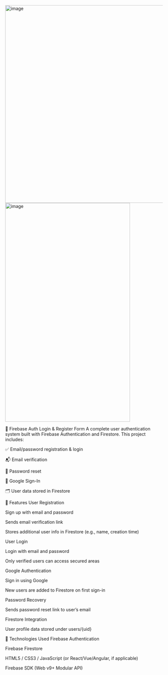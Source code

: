 <img width="534" height="630" alt="image" src="https://github.com/user-attachments/assets/de583467-58d6-4359-971a-00a90817338f" />
<img width="399" height="697" alt="image" src="https://github.com/user-attachments/assets/1be5deda-e60f-4e91-b274-c3f9aaafac0a" />

🔐 Firebase Auth Login & Register Form
A complete user authentication system built with Firebase Authentication and Firestore. This project includes:

✅ Email/password registration & login

📬 Email verification

🔑 Password reset

🔐 Google Sign-In

🗂 User data stored in Firestore

🚀 Features
User Registration

Sign up with email and password

Sends email verification link

Stores additional user info in Firestore (e.g., name, creation time)

User Login

Login with email and password

Only verified users can access secured areas

Google Authentication

Sign in using Google

New users are added to Firestore on first sign-in

Password Recovery

Sends password reset link to user’s email

Firestore Integration

User profile data stored under users/{uid}

🧰 Technologies Used
Firebase Authentication

Firebase Firestore

HTML5 / CSS3 / JavaScript (or React/Vue/Angular, if applicable)

Firebase SDK (Web v9+ Modular API)

